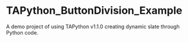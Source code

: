 # TAPython_ButtonDivision_Example
A demo project of using TAPython v1.1.0 creating dynamic slate through Python code.
